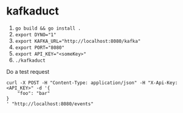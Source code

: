 # kafkaduct

1. `go build && go install .`
2. `export DYNO="1"`
3. `export KAFKA_URL="http://localhost:8080/kafka"`
4. `export PORT="8080"`
5. `export API_KEY="<someKey>"`
6. `./kafkaduct`

Do a test request
```
curl -X POST -H "Content-Type: application/json" -H "X-Api-Key: <API_KEY>" -d '{
    "foo": "bar"
}
' "http://localhost:8080/events"

```
